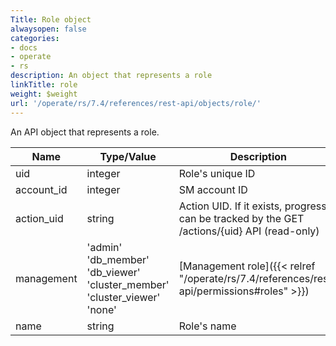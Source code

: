 ```yaml
---
Title: Role object
alwaysopen: false
categories:
- docs
- operate
- rs
description: An object that represents a role
linkTitle: role
weight: $weight
url: '/operate/rs/7.4/references/rest-api/objects/role/'
---
```


An API object that represents a role.

| Name | Type/Value | Description |
|------|------------|-------------|
| uid | integer | Role's unique ID |
| account_id | integer | SM account ID |
| action_uid | string | Action UID. If it exists, progress can be tracked by the GET /actions/{uid} API (read-only) |
| management | 'admin'<br />'db_member'<br />'db_viewer'<br />'cluster_member'<br />'cluster_viewer'<br />'none' | [Management role]({{< relref "/operate/rs/7.4/references/rest-api/permissions#roles" >}}) |
| name | string | Role's name |
